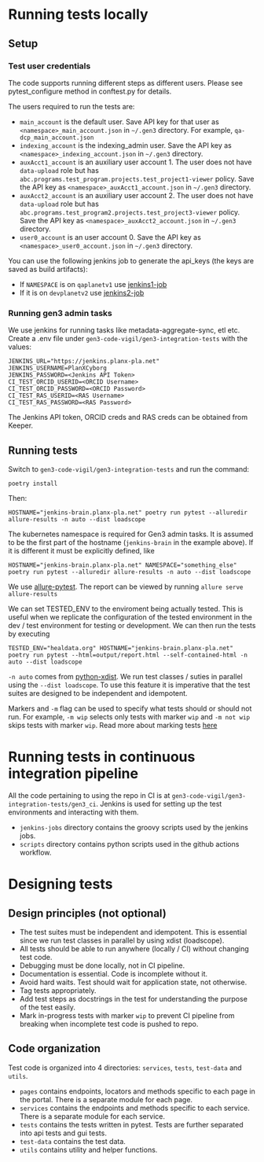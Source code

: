 # Running tests locally

## Setup

### Test user credentials
The code supports running different steps as different users. Please see pytest_configure method in conftest.py for details.

The users required to run the tests are:
- `main_account` is the default user. Save API key for that user as `<namespace>_main_account.json` in `~/.gen3` directory. For example, `qa-dcp_main_account.json`
- `indexing_account` is the indexing_admin user. Save the API key as `<namespace>_indexing_account.json` in `~/.gen3` directory.
- `auxAcct1_account` is an auxiliary user account 1. The user does not have `data-upload` role but has `abc.programs.test_program.projects.test_project1-viewer` policy. Save the API key as `<namespace>_auxAcct1_account.json` in `~/.gen3` directory.
- `auxAcct2_account` is an auxiliary user account 2. The user does not have `data-upload` role but has `abc.programs.test_program2.projects.test_project3-viewer` policy. Save the API key as `<namespace>_auxAcct2_account.json` in `~/.gen3` directory.
- `user0_account` is an user account 0. Save the API key as `<namespace>_user0_account.json` in `~/.gen3` directory.

You can use the following jenkins job to generate the api_keys (the keys are saved as build artifacts):
- If `NAMESPACE` is on `qaplanetv1` use [jenkins1-job](https://jenkins.planx-pla.net/view/CI%20Jobs/job/generate-api-keys/)
- If it is on `devplanetv2` use [jenkins2-job](https://jenkins2.planx-pla.net/job/generate-api-keys/)

### Running gen3 admin tasks
We use jenkins for running tasks like metadata-aggregate-sync, etl etc.
Create a .env file under `gen3-code-vigil/gen3-integration-tests` with the values:

```
JENKINS_URL="https://jenkins.planx-pla.net"
JENKINS_USERNAME=PlanXCyborg
JENKINS_PASSWORD=<Jenkins API Token>
CI_TEST_ORCID_USERID=<ORCID Username>
CI_TEST_ORCID_PASSWORD=<ORCID Password>
CI_TEST_RAS_USERID=<RAS Username>
CI_TEST_RAS_PASSWORD=<RAS Password>
```
The Jenkins API token, ORCID creds and RAS creds can be obtained from Keeper.

## Running tests
Switch to `gen3-code-vigil/gen3-integration-tests` and run the command:
```
poetry install
```
Then:
```
HOSTNAME="jenkins-brain.planx-pla.net" poetry run pytest --alluredir allure-results -n auto --dist loadscope
```
The kubernetes namespace is required for Gen3 admin tasks. It is assumed to be the first part of the hostname (`jenkins-brain` in the example above).
If it is different it must be explicitly defined, like
```
HOSTNAME="jenkins-brain.planx-pla.net" NAMESPACE="something_else" poetry run pytest --alluredir allure-results -n auto --dist loadscope
```

We use [allure-pytest](https://pypi.org/project/allure-pytest/). The report can be viewed by running `allure serve allure-results`

We can set TESTED_ENV to the enviroment being actually tested. This is useful when we replicate the configuration of the tested environment in the dev / test environment for testing or development. We can then run the tests by executing
```
TESTED_ENV="healdata.org" HOSTNAME="jenkins-brain.planx-pla.net" poetry run pytest --html=output/report.html --self-contained-html -n auto --dist loadscope
```

`-n auto` comes from [python-xdist](https://pypi.org/project/pytest-xdist/). We run test classes / suties in parallel using the `--dist loadscope`. To use this feature it is imperative that the test suites are designed to be independent and idempotent.

Markers and `-m` flag can be used to specify what tests should or should not run. For example, `-m wip` selects only tests with marker `wip` and `-m not wip` skips tests with marker `wip`. Read more about marking tests [here](https://docs.pytest.org/en/7.1.x/example/markers.html)

# Running tests in continuous integration pipeline
All the code pertaining to using the repo in CI is at `gen3-code-vigil/gen3-integration-tests/gen3_ci`. Jenkins is used for setting up the test environments and interacting with them.
- `jenkins-jobs` directory contains the groovy scripts used by the jenkins jobs.
- `scripts` directory contains python scripts used in the github actions workflow.

# Designing tests

## Design principles (not optional)
- The test suites must be independent and idempotent. This is essential since we run test classes in parallel by using xdist (loadscope).
- All tests should be able to run anywhere (locally / CI) without changing test code.
- Debugging must be done locally, not in CI pipeline.
- Documentation is essential. Code is incomplete without it.
- Avoid hard waits. Test should wait for application state, not otherwise.
- Tag tests appropriately.
- Add test steps as docstrings in the test for understanding the purpose of the test easily.
- Mark in-progress tests with marker `wip` to prevent CI pipeline from breaking when incomplete test code is pushed to repo.

## Code organization
Test code is organized into 4 directories:  `services`, `tests`, `test-data` and `utils`.
- `pages` contains endpoints, locators and methods specific to each page in the portal. There is a separate module for each page.
- `services` contains the endpoints and methods specific to each service. There is a separate module for each service.
- `tests` contains the tests written in pytest. Tests are further separated into api tests and gui tests.
- `test-data` contains the test data.
- `utils` contains utility and helper functions.
